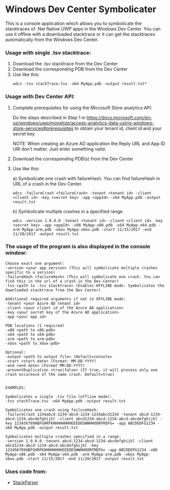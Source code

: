 # Windows Dev Center Symbolicater

This is a console application which allows you to symbolicate the stacktraces of .Net Native UWP apps in the Windows Dev Center.
You can use it offline with a downloaded stacktrace or it can get the stacktraces automatically from the Windows Dev Center.

### Usage with single .tsv stacktrace:

1. Download the .tsv stacktrace from the Dev Center
2. Download the corresponding PDB from the Dev Center
3. Use like this:
	```
	wdcs -tsv stackTrace.tsv -x64 MyApp.pdb -output result.txt*
    ```
    
### Usage with Dev Center API:

1. Complete prerequisites for using the Microsoft Store analytics API.
	
    Do the steps described in Step 1 in https://docs.microsoft.com/en-us/windows/uwp/monetize/access-analytics-data-using-windows-store-services#prerequisites to obtain your tenant id, client id and your secret key.
    
    NOTE: When creating an Azure AD application the Reply URL and App ID URI don't matter. Just enter something valid.


2. Download the corresponding PDB(s) from the Dev Center
3. Use like this:
	
    a) Symbolicate one crash with failureHash. You can find failureHash in URL of a crash in the Dev Center. 
	```
    wdcs -failureCrash <failureCrash> -tenant <tenant id> -client <client id> -key <secret key> -app <appId> -x64 MyApp.pdb -output result.txt
    ```
    
   b) Symbolicate multiple crashes in a specified range. 
	```
    wdcs -version 1.0.0.0 -tenant <tenant id> -client <client id> -key <secret key> -app <appId> -x86 MyApp-x86.pdb -x64 MyApp-x64.pdb -arm MyApp-arm.pdb -xbox MyApp-xbox.pdb -start 11/15/2017 -end 11/20/2017 -output result.txt
    ```


### The usage of the program is also displayed in the console window:
```
Choose exact one argument:
-version <your app version> (This will symbolicate multiple crashes specific to a version)
-failureHash <failureHash> (This will symbolicate one crash. You can find this in the url of a crash in the Dev Center)
-tsv <path to .tsv stacktrace> (Enables OFFLINE mode: Symbolicates the downloaded stacktrace from the Dev Center)

Additional required arguments if not in OFFLINE mode:
-tenant <your Azure AD tenant id>
-client <your client id of the Azure AD application>
-key <your secret key of the Azure AD application>
-app <your app id>

PDB locations (1 required)
-x86 <path to x86-pdb>
-x64 <path to x64-pdb>
-arm <path to arm-pdb>
-xbox <path to xbox-pdb>

Optional:
-output <path to output file> (Default=console>
-start <start date> (Format: MM-DD-YYYY)
-end <end date> (Format MM-DD-YYYY)
-preventDuplication <true|false> (If true, it will process only one crash occurence of the same crash. Default=true)


EXAMPLES:

Symbolicates a single .tsv file (offline mode):
-tsv stackTrace.tsv -x64 MyApp.pdb -output result.txt

Symbolicates one crash using failureHash:
-failureCrash 1234abcd-1234-abcd-1234-1234abcd1234 -tenant abcd-1234-abcd-1234-abcdefghijkl -client abcd1234-abcd-1234-abcd-abcdefghijkl -key 123456789ABFGHRFKHHHHHHHHEEEDDSWWHHOORFRDFG= -app ABCDEDFG1234 -x64 MyApp.pdb -output result.txt

Symbolicates multiple crashes specified in a range:
-version 1.0.0.0 -tenant abcd-1234-abcd-1234-abcdefghijkl -client abcd1234-abcd-1234-abcd-abcdefghijkl -key 123456789ABFGHRFKHHHHHHHHEEEDDSWWHHOORFRDFG= -app ABCDEDFG1234 -x86 MyApp-x86.pdb -x64 MyApp-x64.pdb -arm MyApp-arm.pdb -xbox MyApp-xbox.pdb -start 11/15/2017 -end 11/20/2017 -output result.txt
```




### Uses code from:

 * [StackParser](https://github.com/dotnet/corefx-tools/tree/master/src/StackParser)
